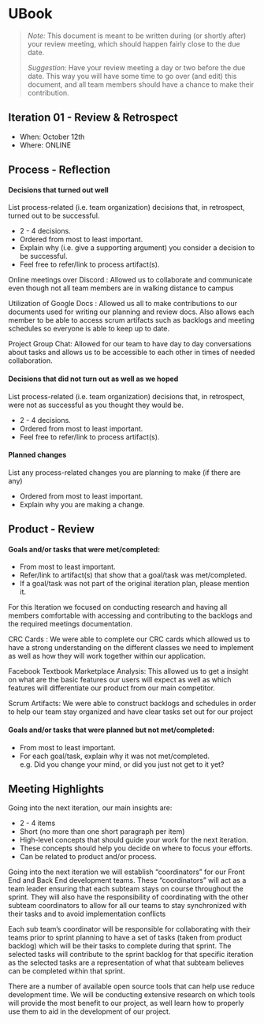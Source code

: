 # UBook

 > _Note:_ This document is meant to be written during (or shortly after) your review meeting, which should happen fairly close to the due date.      
 >      
 > _Suggestion:_ Have your review meeting a day or two before the due date. This way you will have some time to go over (and edit) this document, and all team members should have a chance to make their contribution.


## Iteration 01 - Review & Retrospect

 * When: October 12th
 * Where: ONLINE

## Process - Reflection

#### Decisions that turned out well

List process-related (i.e. team organization) decisions that, in retrospect, turned out to be successful.


 * 2 - 4 decisions.
 * Ordered from most to least important.
 * Explain why (i.e. give a supporting argument) you consider a decision to be successful.
 * Feel free to refer/link to process artifact(s).

 Online meetings over Discord : Allowed us to collaborate and communicate even though not all team members are in
 walking distance to campus

 Utilization of Google Docs : Allowed us all to make contributions to our documents used for writing our planning and
 review docs. Also allows each member to be able to access scrum artifacts such as backlogs and meeting schedules so
 everyone is able to keep up to date.

 Project Group Chat: Allowed for our team to have day to day conversations about tasks and allows us to be accessible to
 each other in times of needed collaboration.


#### Decisions that did not turn out as well as we hoped

List process-related (i.e. team organization) decisions that, in retrospect, were not as successful as you thought they would be.

 * 2 - 4 decisions.
 * Ordered from most to least important.
 * Feel free to refer/link to process artifact(s).


#### Planned changes

List any process-related changes you are planning to make (if there are any)

 * Ordered from most to least important.
 * Explain why you are making a change.


## Product - Review

#### Goals and/or tasks that were met/completed:

 * From most to least important.
 * Refer/link to artifact(s) that show that a goal/task was met/completed.
 * If a goal/task was not part of the original iteration plan, please mention it.

For this Iteration we focused on conducting research and having all members comfortable with accessing and contributing
 to the backlogs and the required meetings documentation.

CRC Cards : We were able to complete our CRC cards which allowed us to have a strong understanding on the different
classes we need to implement as well as how they will work together within our application.

Facebook Textbook Marketplace Analysis: This allowed us to get a insight on what are the basic features our users will
expect as well as which features will differentiate our product from our main competitor.

Scrum Artifacts: We were able to construct backlogs and schedules in order to help our team stay organized and have
clear tasks set out for our project

#### Goals and/or tasks that were planned but not met/completed:

 * From most to least important.
 * For each goal/task, explain why it was not met/completed.      
   e.g. Did you change your mind, or did you just not get to it yet?

## Meeting Highlights

Going into the next iteration, our main insights are:

 * 2 - 4 items
 * Short (no more than one short paragraph per item)
 * High-level concepts that should guide your work for the next iteration.
 * These concepts should help you decide on where to focus your efforts.
 * Can be related to product and/or process.

Going into the next iteration we will establish “coordinators” for our Front End and Back End development teams. These “coordinators” will act as a team leader ensuring that each subteam stays on course throughout the sprint. They will also have the responsibility of coordinating with the other subteam coordinators to allow for all our teams to stay synchronized with their tasks and to avoid implementation conflicts 

Each sub team’s coordinator  will be responsible for collaborating with their teams prior to sprint planning to have a set of tasks (taken from product backlog) which will be their tasks to complete during that sprint. The selected tasks will contribute to the sprint backlog for that specific iteration as the selected tasks are a representation of what that subteam believes can be completed within that sprint.

There are a number of available open source tools that can help use reduce development time. We will be conducting extensive research on which tools will provide the most benefit to our project, as well learn how to properly use them to aid in the development of our project.
